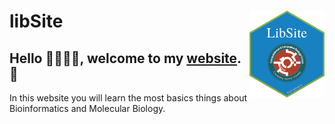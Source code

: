 
# libSite <img src='images/logo.png' align="right" height="138.5" />

## Hello 👩‍🏫👨‍🏫, welcome to my [website](https://libcell.github.io). 👋
In this website you will learn the most basics things about Bioinformatics and Molecular Biology. 
